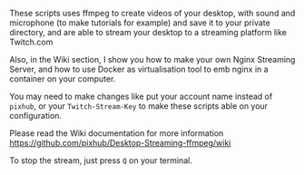 These scripts uses ffmpeg to create videos of your desktop, with sound and microphone (to make tutorials for example) and save it to your private directory, and are able to stream your desktop to a streaming platform like Twitch.com

Also, in the Wiki section, I show you how to make your own Nginx Streaming Server, and how to use Docker as virtualisation tool to emb nginx in a container on your computer.

You may need to make changes like put your account name instead of `pixhub`, or your `Twitch-Stream-Key` to make these scripts able on your configuration.

Please read the Wiki documentation for more information https://github.com/pixhub/Desktop-Streaming-ffmpeg/wiki

To stop the stream, just press `Q` on your terminal.
